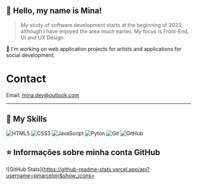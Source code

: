 ## 💜 Hello, my name is <strong>Mina</strong>!

>  My study of software development starts at the beginning of 2023, although I have enjoyed the area much earlier. My focus is Front-End, UI and UX Design.

🔭  I'm working on web application projects for artists and applications for social development.

# Contact
Email: mina.dev@outlook.com

---

## 🚀 My Skills

![HTML5](https://img.shields.io/badge/HTML%205-091418?style=for-the-badge&logo=html5&logoColor=E34E26)
![CSS3](https://img.shields.io/badge/CSS3-091418?style=for-the-badge&logo=css3&logoColor=2B9AD1)
![JavaScript](https://img.shields.io/badge/javascript-091418?style=for-the-badge&logo=javascript&logoColor=FFDA3E)
![Pyton](https://img.shields.io/badge/python-091418?style=for-the-badge&logo=python&logoColor=454773)
![Git](https://img.shields.io/badge/Git-091418?style=for-the-badge&logo=git&logoColor=F24E29)
![GitHub](https://img.shields.io/badge/git_hub-091418?style=for-the-badge&logo=github&logoColor=FFFFFA)




## ⭐ Informações sobre minha conta GitHub

![GitHub Stats](https://github-readme-stats.vercel.app/api?username=pmarcelojr&show_icons=